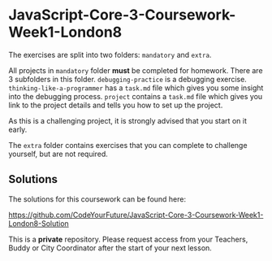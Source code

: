 # JavaScript-Core-3-Coursework-Week1-London8

The exercises are split into two folders: `mandatory` and `extra`.

All projects in `mandatory` folder **must** be completed for homework. There are 3 subfolders in this folder. `debugging-practice` is a debugging exercise. `thinking-like-a-programmer` has a `task.md` file which gives you some insight into the debugging process. `project` contains a `task.md` file which gives you link to the project details and tells you how to set up the project.

As this is a challenging project, it is strongly advised that you start on it early.

The `extra` folder contains exercises that you can complete to challenge yourself, but are not required.

## Solutions

The solutions for this coursework can be found here:

<https://github.com/CodeYourFuture/JavaScript-Core-3-Coursework-Week1-London8-Solution>

This is a **private** repository. Please request access from your Teachers, Buddy or City Coordinator after the start of your next lesson.
